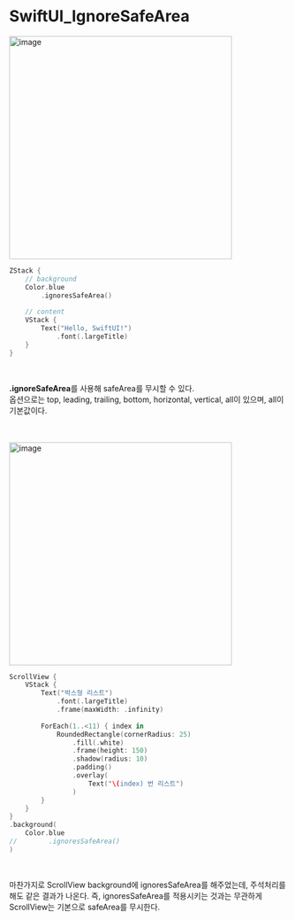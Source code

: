 #  SwiftUI_IgnoreSafeArea

<img width="403" alt="image" src="https://user-images.githubusercontent.com/63503972/229399518-e067e0bb-ee69-4d76-be16-0515d0b802dd.png">

```swift
ZStack {
    // background
    Color.blue
        .ignoresSafeArea()
    
    // content
    VStack {
        Text("Hello, SwiftUI!")
            .font(.largeTitle)
    }
}
```
<br>

**.ignoreSafeArea**를 사용해 safeArea를 무시할 수 있다.
<br> 옵션으로는 top, leading, trailing, bottom, horizontal, vertical, all이 있으며, all이 기본값이다.
<br>
<br>
<br>


<img width="403" alt="image" src="https://user-images.githubusercontent.com/63503972/229399437-44d33575-7c38-4663-a591-af6c7c180009.png">

```swift
ScrollView {
    VStack {
        Text("박스형 리스트")
            .font(.largeTitle)
            .frame(maxWidth: .infinity)
        
        ForEach(1..<11) { index in
            RoundedRectangle(cornerRadius: 25)
                .fill(.white)
                .frame(height: 150)
                .shadow(radius: 10)
                .padding()
                .overlay(
                    Text("\(index) 번 리스트")
                )
        }
    }
}
.background(
    Color.blue
//        .ignoresSafeArea()
)
```
<br>

마찬가지로 ScrollView background에 ignoresSafeArea를 해주었는데, 주석처리를 해도 같은 결과가 나온다. 즉, ignoresSafeArea를 적용시키는 것과는 무관하게 ScrollView는 기본으로 safeArea를 무시한다.

